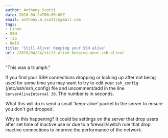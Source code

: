 ```yaml
---
author: Anthony Scotti
date: 2010-04-24T00:00:00Z
email: anthony.m.scotti@gmail.com
tags:
- Linux
- SSH
- Tip
- UNIX
title: 'Still Alive: Keeping your SSH alive'
url: /2010/04/24/still-alive-keeping-your-ssh-alive/
---
```


"This was a triumph."

If you find your SSH connections dropping or locking up after not being used for some time you may want to try to edit your `ssh_config` (/etc/ssh/ssh_config) file and uncomment/add in the line `ServerAliveInterval 30`. The number is in seconds.

What this will do is send a small 'keep-alive' packet to the server to ensure you don't get dropped.

Why is this happening? It could be settings on the server that drop users after set time of inactive use or due to a firewall/switch rule that drop inactive connections to improve the performance of the network.
